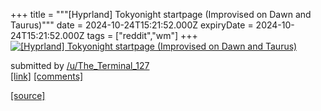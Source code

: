 +++
title = """[Hyprland] Tokyonight startpage (Improvised on Dawn and Taurus)"""
date = 2024-10-24T15:21:52.000Z
expiryDate = 2024-10-24T15:21:52.000Z
tags = ["reddit","wm"]
+++
[![[Hyprland] Tokyonight startpage (Improvised on Dawn and Taurus)](https://b.thumbs.redditmedia.com/1OhRIoHP-jP6o0Y1RM3f5UnXhv5x1CvtwhIwXL7Euwg.jpg "[Hyprland] Tokyonight startpage (Improvised on Dawn and Taurus)")](https://www.reddit.com/r/unixporn/comments/1gb577q/hyprland_tokyonight_startpage_improvised_on_dawn/)

submitted by [/u/The\_Terminal\_127](https://www.reddit.com/user/The_Terminal_127)  
[\[link\]](https://www.reddit.com/gallery/1gb577q) [\[comments\]](https://www.reddit.com/r/unixporn/comments/1gb577q/hyprland_tokyonight_startpage_improvised_on_dawn/)

[[source]](https://www.reddit.com/r/unixporn/comments/1gb577q/hyprland_tokyonight_startpage_improvised_on_dawn/)
